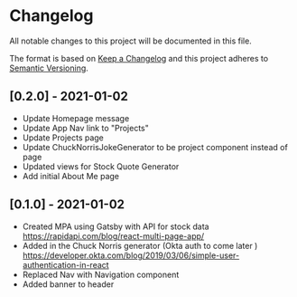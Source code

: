 # Changelog
All notable changes to this project will be documented in this file.

The format is based on [Keep a Changelog](https://keepachangelog.com/en/1.0.0/)
and this project adheres to [Semantic Versioning](https://semver.org/spec/v2.0.0.html).

## [0.2.0] - 2021-01-02
- Update Homepage message
- Update App Nav link to "Projects"
- Update Projects page 
- Update ChuckNorrisJokeGenerator to be project component instead of page
- Updated views for Stock Quote Generator
- Add initial About Me page

## [0.1.0] - 2021-01-02
- Created MPA using Gatsby with API for stock data https://rapidapi.com/blog/react-multi-page-app/
- Added in the Chuck Norris generator (Okta auth to come later ) https://developer.okta.com/blog/2019/03/06/simple-user-authentication-in-react 
- Replaced Nav with Navigation component
- Added banner to header
